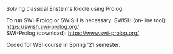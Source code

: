 Solving classical Enstein's Riddle using Prolog. 

To run SWI-Prolog or SWISH is necessary.
SWISH (on-line tool): https://swish.swi-prolog.org/  
SWI-Prolog (download): https://www.swi-prolog.org/  

Coded for WSI course in Spring '21 semester. 
